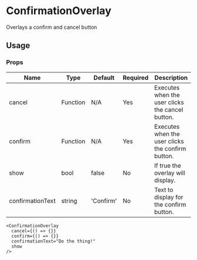 # ConfirmationOverlay
Overlays a confirm and cancel button

## Usage

### Props

| Name                  | Type          | Default       | Required | Description                                         |
| --------------------- |-------------- | ------------- | -------- |---------------------------------------------------- |
| cancel                | Function      | N/A           | Yes      | Executes when the user clicks the cancel button.    |
| confirm               | Function      | N/A           | Yes      | Executes when the user clicks the confirm button.   |
| show                  | bool          | false         | No       | If true the overlay will display.                   |
| confirmationText      | string        | 'Confirm'     | No       | Text to display for the confirm button.             |

```
<ConfirmationOverlay
  cancel={() => {}}
  confirm={() => {}}
  confirmationText="Do the thing!"
  show
/>
```
